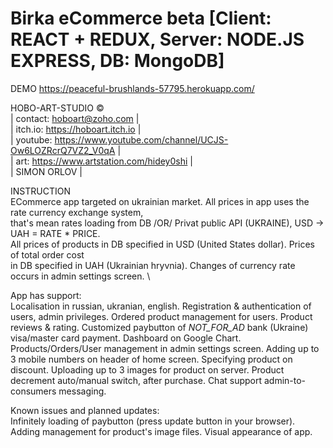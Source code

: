 # Birka eCommerce beta [Client: REACT + REDUX, Server: NODE.JS EXPRESS, DB: MongoDB]
DEMO https://peaceful-brushlands-57795.herokuapp.com/

HOBO-ART-STUDIO © \
|  contact:   hoboart@zoho.com  |\
|  itch.io:   https://hoboart.itch.io  |\
|  youtube:   https://www.youtube.com/channel/UCJS-Ow6LOZRcrQ7VZ2_V0qA  |\
|  art:   https://www.artstation.com/hidey0shi  |\
|  SIMON ORLOV |

INSTRUCTION \
ECommerce app targeted on ukrainian market. All prices in app uses the rate currency exchange system, \
that's mean rates loading from DB /OR/ Privat public API (UKRAINE), USD -> UAH = RATE * PRICE. \
All prices of products in DB specified in USD (United States dollar). Prices of total order cost \
in DB specified in UAH (Ukrainian hryvnia). Changes of currency rate occurs in admin settings screen. \

App has support: \
Localisation in russian, ukranian, english.
Registration & authentication of users, admin privileges.
Ordered product management for users.
Product reviews & rating.
Customized paybutton of *_NOT_FOR_AD_* bank (Ukraine) visa/master card payment.
Dashboard on Google Chart.
Products/Orders/User management in admin settings screen.
Adding up to 3 mobile numbers on header of home screen.
Specifying product on discount.
Uploading up to 3 images for product on server.
Product decrement auto/manual switch, after purchase.
Chat support admin-to-consumers messaging.

Known issues and planned updates: \
Infinitely loading of paybutton (press update button in your browser).
Adding management for product's image files.
Visual appearance of app.